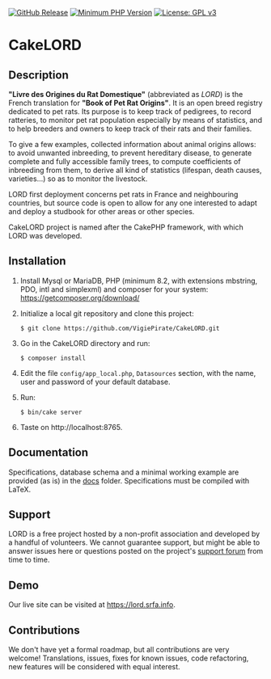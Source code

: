[![GitHub Release](https://img.shields.io/github/v/release/VigiePirate/CakeLORD)](https://github.com/VigiePirate/CakeLORD/releases/v2.2.2)
[![Minimum PHP Version](https://img.shields.io/badge/php-%3E%3D%208.2-8892BF.svg)](https://php.net/)
[![License: GPL v3](https://img.shields.io/badge/License-GPL%20v3-blue.svg)](http://www.gnu.org/licenses/gpl-3.0)

# CakeLORD

## Description

**"Livre des Origines du Rat Domestique"** (abbreviated as *LORD*) is the French translation for **"Book of Pet Rat Origins"**. It is an open breed registry dedicated to pet rats. Its purpose is to keep track of pedigrees, to record ratteries, to monitor pet rat population especially by means of statistics, and to help breeders and owners to keep track of their rats and their families.

To give a few examples, collected information about animal origins allows: to avoid unwanted inbreeding, to prevent hereditary disease, to generate complete and fully accessible family trees, to compute coefficients of inbreeding from them, to derive all kind of statistics (lifespan, death causes, varieties...) so as to monitor the livestock.

LORD first deployment concerns pet rats in France and neighbouring countries, but source code is open to allow for any one interested to adapt and deploy a studbook for other areas or other species.

CakeLORD project is named after the CakePHP framework, with which LORD was developed.

## Installation

1. Install Mysql or MariaDB, PHP (minimum 8.2, with extensions mbstring, PDO, intl and simplexml) and composer for your system: https://getcomposer.org/download/

2. Initialize a local git repository and clone this project:

       $ git clone https://github.com/VigiePirate/CakeLORD.git

3. Go in the CakeLORD directory and run:

       $ composer install

4. Edit the file `config/app_local.php`, `Datasources` section, with the name, user and password of your default database.

5. Run:

       $ bin/cake server

6. Taste on http://localhost:8765.

## Documentation

Specifications, database schema and a minimal working example are provided (as is) in the [docs](https://github.com/VigiePirate/CakeLORD/tree/master/docs) folder. Specifications must be compiled with LaTeX.

## Support

LORD is a free project hosted by a non-profit association and developed by a handful of volunteers. We cannot guarantee support, but might be able to answer issues here or questions posted on the project's [support forum](https://www.srfa.info/forums/forum/229-lord/) from time to time.

## Demo

Our live site can be visited at https://lord.srfa.info.

## Contributions

We don't have yet a formal roadmap, but all contributions are very welcome! Translations, issues, fixes for known issues, code refactoring, new features will be considered with equal interest.
